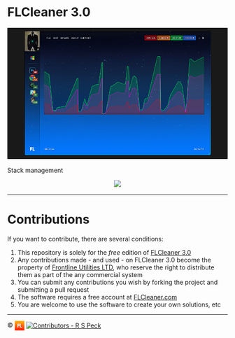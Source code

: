 # FLCleaner 3.0

![FLCleaner 3.0][flcleaner]

Stack management

<p align="center">
  <a href="https://ci.appveyor.com/project/richard-peck/flcleaner"><img src="https://ci.appveyor.com/api/projects/status/k1r7yel3c7nojhhq?svg=true" /></a>
</p>

---

# Contributions

If you want to contribute, there are several conditions:

1. This repository is solely for the *free* edition of [FLCleaner 3.0][flcleaner.com]
2. Any contributions made - and used - on FLCleaner 3.0 become the property of [Frontline Utilities LTD][flutils], who reserve the right to distribute them as part of the any commercial system
3. You can submit any contributions you wish by forking the project and submitting a pull request
4. The software requires a free account at [FLCleaner.com][flcleaner.com]
5. You are welcome to use the software to create your own solutions, etc

---

:copyright: <a href="http://www.frontlineutilities.co.uk" align="absmiddle"><img src="3.0/readme/fl.jpg" height="22" align="absmiddle" title="Frontline Utilities LTD"  /></a> <a href="http://stackoverflow.com/users/1143732/richard-peck?tab=profile" align="absmiddle" ><img src="https://avatars0.githubusercontent.com/u/1104431" height="22" align="absmiddle" title="Contributors - R S Peck" /></a>



<!-- ################################### -->
<!-- ################################### -->

<!-- Images -->
[fl]:        3.0/readme/fl.jpg
[flcleaner]: 3.0/readme/main.jpg

<!-- Links -->
[flutils]:        http://www.frontlineutilities.co.uk
[flcleaner.com]:  https://www.flcleaner.com

<!-- ################################### -->
<!-- ################################### -->
